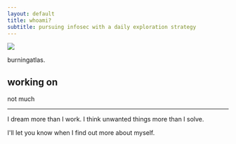 ```yaml
---
layout: default
title: whoami?
subtitle: pursuing infosec with a daily exploration strategy
---
```


<img class="profile-picture" src="{{site.baseurl}}/{{site.profile-picture}}">

burningatlas.

<!--I've been working as a Software Engineer since Feb 2021. And I have been simultaneously learning and working on my skills for getting into Cybersecuirty domain.-->

## working on
not much

---
<!-- I love speaking different languages. I can speak English, Kannada and Hindi, learnt Sanskrit in School. I can understand Telugu and Tamil (to an extent). 
I love studying History, Geography, current affairs, DIY hacks and all the small things in life. -->

I dream more than I work. I think unwanted things more than I solve.

I'll let you know when I find out more about myself.